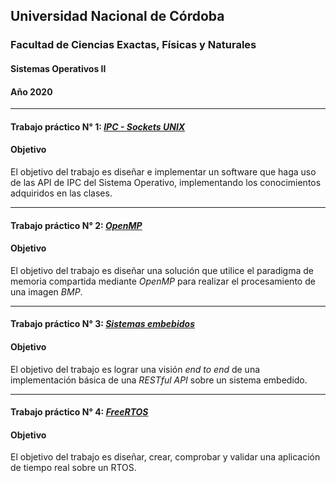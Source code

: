 ## Universidad Nacional de Córdoba
### Facultad de Ciencias Exactas, Físicas y Naturales
#### Sistemas Operativos II
#### Año 2020

------------------

#### Trabajo práctico N° 1: [**_IPC - Sockets UNIX_**](https://github.com/tomasspi/SOII/tree/master/TP1)

#### Objetivo
El objetivo del trabajo es diseñar e implementar un software que haga uso de las
API de IPC del Sistema Operativo, implementando los conocimientos adquiridos en
las clases.

------------------

#### Trabajo práctico N° 2: [**_OpenMP_**](https://github.com/tomasspi/SOII/tree/master/TP2)

#### Objetivo
El objetivo del trabajo es diseñar una solución que utilice el paradigma de
memoria compartida mediante _OpenMP_ para realizar el procesamiento de una
imagen _BMP_.

------------------

#### Trabajo práctico N° 3: [**_Sistemas embebidos_**](https://github.com/tomasspi/SOII/tree/master/TP3)

#### Objetivo

El objetivo del trabajo es lograr una visión *end to end* de una
implementación básica de una *RESTful API* sobre un sistema embedido.

------------------

#### Trabajo práctico N° 4: [**_FreeRTOS_**](https://github.com/tomasspi/SOII/tree/master/TP4)

#### Objetivo

El objetivo del trabajo es diseñar, crear, comprobar y validar una
aplicación de tiempo real sobre un RTOS. 
